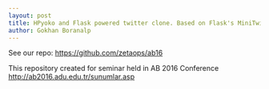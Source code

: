```yaml
---
layout: post
title: HPyoko and Flask powered twitter clone. Based on Flask's MiniTwit example
author: Gokhan Boranalp
---
```


See our repo: https://github.com/zetaops/ab16

This repository created for seminar held in AB 2016 Conference http://ab2016.adu.edu.tr/sunumlar.asp
